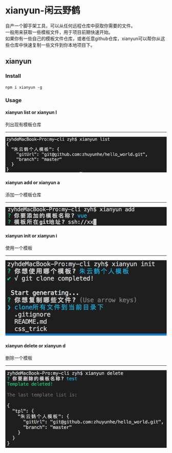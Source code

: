 # xianyun-闲云野鹤  
自产一个脚手架工具，可以从任何远程仓库中获取你需要的文件。  
一般用来获取一些模板文件，用于项目前期快速开始。  
如果你有一些自己的模板文件仓库，或者任意github仓库，xianyun可以帮你从这些仓库中快速复制一些文件到你本地项目下。

## xianyun

### Install
```
npm i xianyun -g
```
### Usage  

#### xianyun list or xianyun l  
列出现有模板仓库   

---
![](./screenshot/list.png)
#### xianyun add or xianyun a  
添加一个模板仓库

---
![](./screenshot/add.png)

#### xianyun init or xianyun i  
使用一个模板  

---
![](./screenshot/init.png)  

#### xianyun delete or xianyun d  
删除一个模板  

---
![](./screenshot/delete.png)